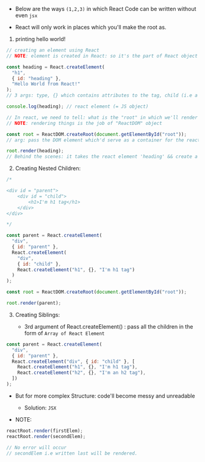 - Below are the ways `(1,2,3)` in which React Code can be written without even `jsx`

- React will only work in places which you'll make the root as.

1. printing hello world!

```javascript
// creating an element using React
// NOTE: element is created in React: so it's the part of React object

const heading = React.createElement(
  "h1",
  { id: "heading" },
  "Hello World from React!"
);
// 3 args: type, {} which contains attributes to the tag, child (i.e a React Element unless it' plain text children)

console.log(heading); // react element (= JS object)

// In react, we need to tell: what is the "root" in which we'll render all the stuffs.
// NOTE: rendering things is the job of "ReactDOM" object

const root = ReactDOM.createRoot(document.getElementById("root"));
// arg: pass the DOM element which'd serve as a container for the react application.

root.render(heading);
// Behind the scenes: it takes the react element 'heading' && create a <h1> tag out of it that browser understand and put it inside the root element (i.e argument of ReactDOM.createRoot())
```

2. Creating Nested Children:

```javascript
/*

<div id = "parent">
    <div id = "child">
        <h1>I'm h1 tag</h1>
    </div>
</div>

*/

const parent = React.createElement(
  "div",
  { id: "parent" },
  React.createElement(
    "div",
    { id: "child" },
    React.createElement("h1", {}, "I'm h1 tag")
  )
);

const root = ReactDOM.createRoot(document.getElementById("root"));

root.render(parent);
```

3. Creating Siblings:

   - 3rd argument of React.createElement() : pass all the children in the form of `Array of React Element`

```javascript
const parent = React.createElement(
  "div",
  { id: "parent" },
  React.createElement("div", { id: "child" }, [
    React.createElement("h1", {}, "I'm h1 tag"),
    React.createElement("h2", {}, "I'm an h2 tag"),
  ])
);
```

- But for more complex Structure: code'll become messy and unreadable

  - Solution: `JSX`

- NOTE:

```javascript
reactRoot.render(firstElem);
reactRoot.render(secondElem);

// No error will occur
// secondElem i.e written last will be rendered.
```
